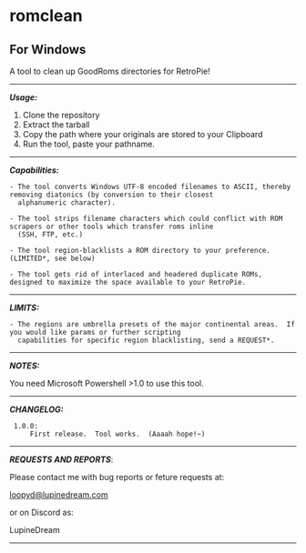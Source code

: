 # romclean
## For Windows 
A tool to clean up GoodRoms directories for RetroPie!

-----

***Usage:***

1.  Clone the repository
2.  Extract the tarball
3.  Copy the path where your originals are stored to your Clipboard
4.  Run the tool, paste your pathname.

------

***Capabilities:***

    - The tool converts Windows UTF-8 encoded filenames to ASCII, thereby removing diatonics (by conversion to their closest 
      alphanumeric character).
      
    - The tool strips filename characters which could conflict with ROM scrapers or other tools which transfer roms inline
      (SSH, FTP, etc.)
      
    - The tool region-blacklists a ROM directory to your preference.  (LIMITED*, see below)
    
    - The tool gets rid of interlaced and headered duplicate ROMs, designed to maximize the space available to your RetroPie.

-----

***LIMITS:***

    - The regions are umbrella presets of the major continental areas.  If you would like params or further scripting
      capabilities for specific region blacklisting, send a REQUEST*.

-----

***NOTES:***

   You need Microsoft Powershell >1.0 to use this tool.

-----

***CHANGELOG:***

     1.0.0:
         First release.  Tool works.  (Aaaah hope!~)
         
------

***REQUESTS AND REPORTS***:

Please contact me with bug reports or feture requests at:

loopyd@lupinedream.com

or on Discord as:

LupineDream

-----
